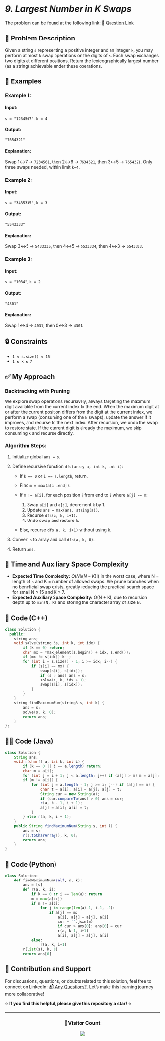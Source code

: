 # _9. Largest Number in K Swaps_

The problem can be found at the following link: 🔗 [Question Link](https://www.geeksforgeeks.org/problems/largest-number-in-k-swaps-1587115620/1)

## **🧩 Problem Description**

Given a string `s` representing a positive integer and an integer `k`, you may perform at most `k` swap operations on the digits of `s`. Each swap exchanges two digits at different positions. Return the lexicographically largest number (as a string) achievable under these operations.

## **📘 Examples**

### **Example 1:**

#### **Input:**

`s = "1234567"`, `k = 4`

#### **Output:**

`"7654321"`

#### **Explanation:**

Swap 1↔7 → `7234561`, then 2↔6 → `7634521`, then 3↔5 → `7654321`. Only three swaps needed, within limit `k=4`.

### **Example 2:**

#### **Input:**

`s = "3435335"`, `k = 3`

#### **Output:**

`"5543333"`

#### **Explanation:**

Swap 3↔5 → `5433335`, then 4↔5 → `5533334`, then 4↔3 → `5543333`.

### **Example 3:**

#### **Input:**

`s = "1034"`, `k = 2`

#### **Output:**

`"4301"`

#### **Explanation:**

Swap 1↔4 → `4031`, then 0↔3 → `4301`.

## **🔒 Constraints**

- `1 ≤ s.size() ≤ 15`
- `1 ≤ k ≤ 7`

## **✅ My Approach**

### **Backtracking with Pruning**

We explore swap operations recursively, always targeting the maximum digit available from the current index to the end. When the maximum digit at or after the current position differs from the digit at the current index, we perform a swap (consuming one of the `k` swaps), update the answer if it improves, and recurse to the next index. After recursion, we undo the swap to restore state. If the current digit is already the maximum, we skip consuming `k` and recurse directly.

### **Algorithm Steps:**

1. Initialize global `ans = s`.
2. Define recursive function `dfs(array a, int k, int i)`:

   - If `k == 0` or `i == a.length`, return.
   - Find `m = max(a[i..end])`.
   - If `m != a[i]`, for each position `j` from end to `i` where `a[j] == m`:

     1. Swap `a[i]` and `a[j]`, decrement `k` by 1.
     2. Update `ans = max(ans, string(a))`.
     3. Recurse `dfs(a, k, i+1)`.
     4. Undo swap and restore `k`.

   - Else, recurse `dfs(a, k, i+1)` without using `k`.

3. Convert `s` to array and call `dfs(a, k, 0)`.
4. Return `ans`.

## **🧮 Time and Auxiliary Space Complexity**

- **Expected Time Complexity:** $O(N! / (N-K)!)$ in the worst case, where N = length of `s` and K = number of allowed swaps. We prune branches when no beneficial swap exists, greatly reducing the practical search space for small N ≤ 15 and K ≤ 7.
- **Expected Auxiliary Space Complexity:** O(N + K), due to recursion depth up to `min(N, K)` and storing the character array of size N.

## **🧠 Code (C++)**

```cpp
class Solution {
  public:
    string ans;
    void solve(string &s, int k, int idx) {
        if (k == 0) return;
        char mx = *max_element(s.begin() + idx, s.end());
        if (mx != s[idx]) k--;
        for (int i = s.size() - 1; i >= idx; i--) {
            if (s[i] == mx) {
                swap(s[i], s[idx]);
                if (s > ans) ans = s;
                solve(s, k, idx + 1);
                swap(s[i], s[idx]);
            }
        }
    }
    string findMaximumNum(string& s, int k) {
        ans = s;
        solve(s, k, 0);
        return ans;
    }
};
```

## **🧑‍💻 Code (Java)**

```java
class Solution {
    String ans;
    void r(char[] a, int k, int i) {
        if (k == 0 || i == a.length) return;
        char m = a[i];
        for (int j = i + 1; j < a.length; j++) if (a[j] > m) m = a[j];
        if (m != a[i]) {
            for (int j = a.length - 1; j >= i; j--) if (a[j] == m) {
                char t = a[i]; a[i] = a[j]; a[j] = t;
                String cur = new String(a);
                if (cur.compareTo(ans) > 0) ans = cur;
                r(a, k - 1, i + 1);
                a[j] = a[i]; a[i] = t;
            }
        } else r(a, k, i + 1);
    }
    public String findMaximumNum(String s, int k) {
        ans = s;
        r(s.toCharArray(), k, 0);
        return ans;
    }
}
```

## **🐍 Code (Python)**

```python
class Solution:
    def findMaximumNum(self, s, k):
        ans = [s]
        def r(a, k, i):
            if k == 0 or i == len(a): return
            m = max(a[i:])
            if m != a[i]:
                for j in range(len(a)-1, i-1, -1):
                    if a[j] == m:
                        a[i], a[j] = a[j], a[i]
                        cur = ''.join(a)
                        if cur > ans[0]: ans[0] = cur
                        r(a, k-1, i+1)
                        a[i], a[j] = a[j], a[i]
            else:
                r(a, k, i+1)
        r(list(s), k, 0)
        return ans[0]
```

## 🧠 Contribution and Support

For discussions, questions, or doubts related to this solution, feel free to connect on LinkedIn: [📬 Any Questions?](https://www.linkedin.com/in/patel-hetkumar-sandipbhai-8b110525a/). Let’s make this learning journey more collaborative!

⭐ **If you find this helpful, please give this repository a star!** ⭐

---

<div align="center">
  <h3><b>📍Visitor Count</b></h3>
</div>

<p align="center">
  <img src="https://visitor-badge.laobi.icu/badge?page_id=Hunterdii.GeeksforGeeks-POTD" />
</p>
